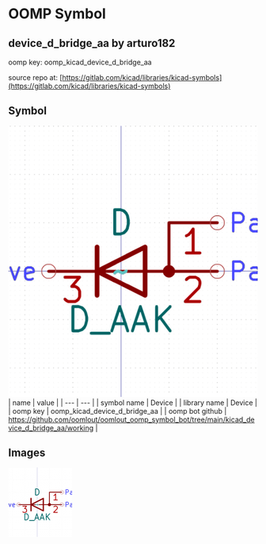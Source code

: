 # OOMP Symbol  
## device_d_bridge_aa  by arturo182  
  
oomp key: oomp_kicad_device_d_bridge_aa  
  
source repo at: [https://gitlab.com/kicad/libraries/kicad-symbols](https://gitlab.com/kicad/libraries/kicad-symbols)  
## Symbol  
  
[![working.png](working_600.png)](working.png)  
| name | value | 
| --- | --- | 
| symbol name | Device | 
| library name | Device | 
| oomp key | oomp_kicad_device_d_bridge_aa | 
| oomp bot github | https://github.com/oomlout/oomlout_oomp_symbol_bot/tree/main/kicad_device_d_bridge_aa/working | 
## Images  
  
[![working.png](working_140.png)](working.png)  
